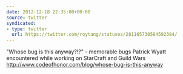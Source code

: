 ```yaml
---
date: 2012-12-18 22:35:08+00:00
source: twitter
syndicated:
- type: twitter
  url: https://twitter.com/roytang/statuses/281165730584592384/
---
```


"Whose bug is this anyway?!?" - memorable bugs Patrick Wyatt encountered while working on StarCraft and Guild Wars http://www.codeofhonor.com/blog/whose-bug-is-this-anyway